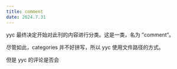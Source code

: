 ```yaml
---
title: comment
date: 2024.7.31
---
```


yyc 最终决定开始对此刊的内容进行分类。这是一类，名为 ”comment“。

尽管如此，categories 并不好拼写，所以 yyc 使用文件路径的方式。

但是 yyc 的评论是否会
<!--stackedit_data:
eyJoaXN0b3J5IjpbOTY3Nzc0MTg3XX0=
-->